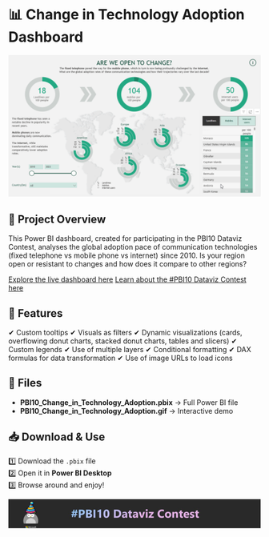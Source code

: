 # 📊 Change in Technology Adoption Dashboard

![Dashboard Preview](PBI10_Change_in_Technology_Adoption.gif)

## 📝 Project Overview
This Power BI dashboard, created for participating in the PBI10 Dataviz Contest, analyses the global adoption pace of communication technologies (fixed telephone vs mobile phone vs internet) since 2010. Is your region open or resistant to changes and how does it compare to other regions?

[Explore the live dashboard here](https://community.fabric.microsoft.com/t5/Contests-Gallery/PBI10-Change-in-Technology-Adoption/m-p/4765918)
[Learn about the #PBI10 Dataviz Contest here](https://community.fabric.microsoft.com/t5/Power-BI-Community-Blog/PBI10-Dataviz-Contest/ba-p/4738013)


## 📌 Features
✔ Custom tooltips
✔ Visuals as filters 
✔ Dynamic visualizations (cards, overflowing donut charts, stacked donut charts, tables and slicers)
✔ Custom legends
✔ Use of multiple layers
✔ Conditional formatting
✔ DAX formulas for data transformation
✔ Use of image URLs to load icons


## 📂 Files
- **PBI10_Change_in_Technology_Adoption.pbix** → Full Power BI file
- **PBI10_Change_in_Technology_Adoption.gif** → Interactive demo

## 📥 Download & Use
1️⃣ Download the `.pbix` file  
2️⃣ Open it in **Power BI Desktop**  
3️⃣ Browse around and enjoy!

![#PBI10 Dataviz Contest banner](10_Years_of_PowerBI.jpg)